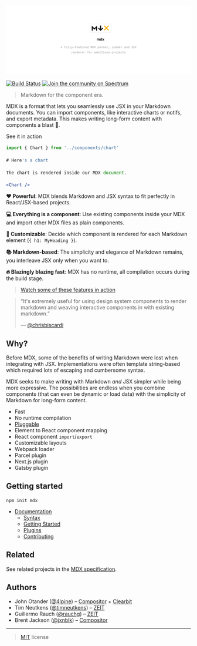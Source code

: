 ![Logo](./.github/repo.png)

[![Build Status](https://travis-ci.org/mdx-js/mdx.svg?branch=master)](https://travis-ci.org/mdx-js/mdx)
[![Join the community on Spectrum](https://withspectrum.github.io/badge/badge.svg)](https://spectrum.chat/mdx)

> Markdown for the component era.

MDX is a format that lets you seamlessly use JSX in your Markdown documents.
You can import components, like interactive charts or notifs, and export metadata.
This makes writing long-form content with components a blast :rocket:.

See it in action

```jsx
import { Chart } from '../components/chart'

# Here's a chart

The chart is rendered inside our MDX document.

<Chart />
```

__:heart: Powerful__: MDX blends Markdown and JSX syntax to fit perfectly in React/JSX-based projects.

__:computer: Everything is a component__: Use existing components inside your MDX and import other MDX files as plain components.

__:wrench: Customizable__: Decide which component is rendered for each Markdown element (`{ h1: MyHeading }`).

__:books: Markdown-based__: The simplicity and elegance of Markdown remains, you interleave JSX only when you want to.

__:fire: Blazingly blazing fast__: MDX has no runtime, all compilation occurs during the build stage.

> [Watch some of these features in action](https://www.youtube.com/watch?v=d2sQiI5NFAM&list=PLV5CVI1eNcJgCrPH_e6d57KRUTiDZgs0u)

> “It's extremely useful for using design system components to render markdown
and weaving interactive components in with existing markdown.”
>
> — [@chrisbiscardi](https://twitter.com/chrisbiscardi/status/1022304288326864896)

## Why?

Before MDX, some of the benefits of writing Markdown were lost when integrating with JSX.
Implementations were often template string-based which required lots of escaping and cumbersome syntax.

MDX seeks to make writing with Markdown _and_ JSX simpler while being more expressive.
The possibilities are endless when you combine components (that can even be dynamic or load data) with the simplicity of Markdown for long-form content.

- Fast
- No runtime compilation
- [Pluggable][remark-plugins]
- Element to React component mapping
- React component `import`/`export`
- Customizable layouts
- Webpack loader
- Parcel plugin
- Next.js plugin
- Gatsby plugin

## Getting started

```
npm init mdx
```

- [Documentation](https://mdxjs.com)
  - [Syntax](https://mdxjs.com/syntax)
  - [Getting Started](https://mdxjs.com/getting-started)
  - [Plugins](https://mdxjs.com/plugins)
  - [Contributing](https://mdxjs.com/advanced/contributing)

## Related

See related projects in the [MDX specification](https://github.com/mdx-js/specification#related).

## Authors

- John Otander ([@4lpine](https://twitter.com/4lpine)) – [Compositor](https://compositor.io) + [Clearbit](https://clearbit.com)
- Tim Neutkens ([@timneutkens](https://github.com/timneutkens)) – [ZEIT](https://zeit.co)
- Guillermo Rauch ([@rauchg](https://twitter.com/rauchg)) – [ZEIT](https://zeit.co)
- Brent Jackson ([@jxnblk](https://twitter.com/jxnblk)) – [Compositor](https://compositor.io)

---

> [MIT](./license) license

[remark-plugins]: https://github.com/remarkjs/remark/blob/master/doc/plugins.md
